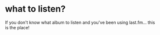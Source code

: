 what to listen?
=================

If you don't know what album to listen and you've been using last.fm... this is the place!